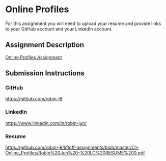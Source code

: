 # Online Profiles
For this assignment you will need to upload your resume and provide links to your GitHub account and your LinkedIn account.

## Assignment Description
[Online Profiles Assignment](https://education.launchcode.org/liftoff/modules/assignments/online-profiles)

## Submission Instructions
 
### GitHub
https://github.com/robin-j9
 
### LinkedIn
https://www.linkedin.com/in/robin-jun/

### Resume
https://github.com/robin-j9/liftoff-assignments/blob/master/C1-Online_Profiles/Robin%20Jun%20-%20LC%20RESUME%200.pdf
